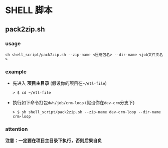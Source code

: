 # SHELL 脚本

## pack2zip.sh

### usage

```shell
sh shell_script/pack2zip.sh --zip-name <压缩包名> --dir-name <job文件夹名>
```

### example

- 先进入 __项目主目录__ (假设你的项目在`~/etl-file`)
    ```shell
    > $ cd ~/etl-file
    ```

- 执行如下命令打包`dwh/job/crm-loop` (假设你在`dev-crm`分支下)
    ```shell
    > $ sh shell_script/pack2zip.sh --zip-name dev-crm-loop --dir-name crm-loop
    ```

### attention

__注意：一定要在项目主目录下执行，否则后果自负__